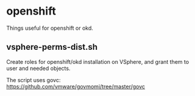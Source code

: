 # openshift
Things useful for openshift or okd.

## vsphere-perms-dist.sh
Create roles for openshift/okd installation on VSphere, and grant them to user and needed objects.

The script uses govc: https://github.com/vmware/govmomi/tree/master/govc
